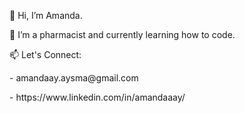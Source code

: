 👋 Hi, I’m Amanda.
<p> 🌱 I’m a pharmacist and currently learning how to code.</p>
<p>📫 Let's Connect:</p>
<p> - amandaay.aysma@gmail.com</p>
<p> - https://www.linkedin.com/in/amandaaay/</p>

<!---
amandaay/amandaay is a ✨ special ✨ repository because its `README.md` (this file) appears on your GitHub profile.
You can click the Preview link to take a look at your changes.
--->
